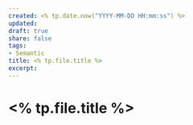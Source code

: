 ```yaml
---
created: <% tp.date.now("YYYY-MM-DD HH:mm:ss") %>
updated: 
draft: true
share: false
tags: 
- Semantic 
title: <% tp.file.title %>
excerpt: 
---
```


# <% tp.file.title %>


